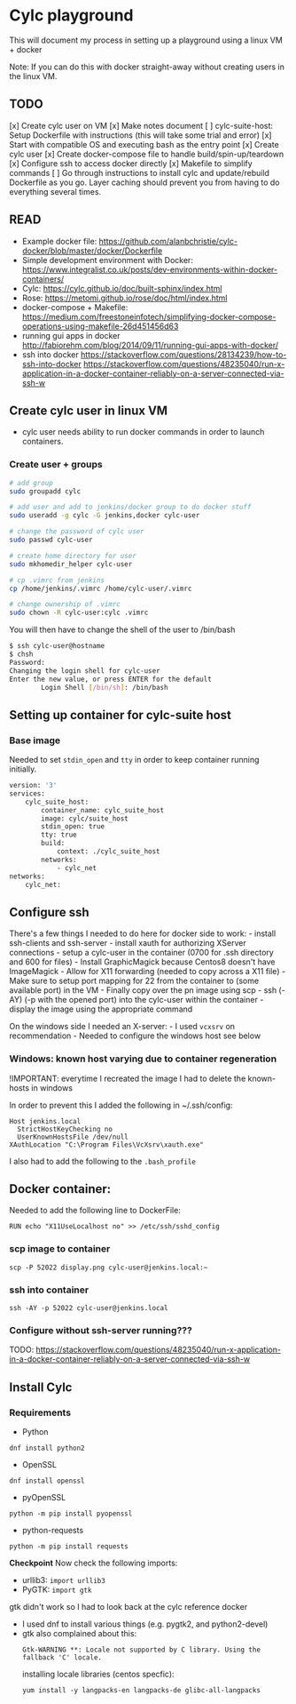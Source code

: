 # Cylc playground

This will document my process in setting up a playground using a linux VM +
docker

Note: If you can do this with docker straight-away without creating users in
the linux VM.

## TODO

[x] Create cylc user on VM
[x] Make notes document
[ ] cylc-suite-host: Setup Dockerfile with instructions (this will take some
    trial and error)
    [x] Start with compatible OS and executing bash as the entry point
    [x] Create cylc user
    [x] Create docker-compose file to handle build/spin-up/teardown
    [x] Configure ssh to access docker directly
    [x] Makefile to simplify commands
    [ ] Go through instructions to install cylc and update/rebuild Dockerfile
        as you go. Layer caching should prevent you from having to do everything
        several times.

## READ

- Example docker file:
    https://github.com/alanbchristie/cylc-docker/blob/master/docker/Dockerfile
- Simple development environment with Docker:
    https://www.integralist.co.uk/posts/dev-environments-within-docker-containers/
- Cylc:
    https://cylc.github.io/doc/built-sphinx/index.html
- Rose:
    https://metomi.github.io/rose/doc/html/index.html
- docker-compose + Makefile:
    https://medium.com/freestoneinfotech/simplifying-docker-compose-operations-using-makefile-26d451456d63
- running gui apps in docker
    http://fabiorehm.com/blog/2014/09/11/running-gui-apps-with-docker/
- ssh into docker
    https://stackoverflow.com/questions/28134239/how-to-ssh-into-docker
    https://stackoverflow.com/questions/48235040/run-x-application-in-a-docker-container-reliably-on-a-server-connected-via-ssh-w

## Create cylc user in linux VM

- cylc user needs ability to run docker commands in order to launch containers.

### Create user + groups
```bash
# add group
sudo groupadd cylc

# add user and add to jenkins/docker group to do docker stuff
sudo useradd -g cylc -G jenkins,docker cylc-user

# change the password of cylc user
sudo passwd cylc-user

# create home directory for user
sudo mkhomedir_helper cylc-user

# cp .vimrc from jenkins
cp /home/jenkins/.vimrc /home/cylc-user/.vimrc

# change ownership of .vimrc
sudo chown -R cylc-user:cylc .vimrc
```

You will then have to change the shell of the user to /bin/bash

```bash
$ ssh cylc-user@hostname
$ chsh
Password:
Changing the login shell for cylc-user
Enter the new value, or press ENTER for the default
        Login Shell [/bin/sh]: /bin/bash
```

## Setting up container for cylc-suite host

### Base image

Needed to set `stdin_open` and `tty` in order to keep container running
initially.

```Dockerfile
version: '3'
services:
    cylc_suite_host:
        container_name: cylc_suite_host
        image: cylc/suite_host
        stdin_open: true
        tty: true
        build:
            context: ./cylc_suite_host
        networks:
            - cylc_net
networks:
    cylc_net:
```

## Configure ssh

There's a few things I needed to do here for docker side to work:
    - install ssh-clients and ssh-server
    - install xauth for authorizing XServer connections
    - setup a cylc-user in the container (0700 for .ssh directory and 600 for files)
    - Install GraphicMagick because Centos8 doesn't have ImageMagick
    - Allow for X11 forwarding (needed to copy across a X11 file)
    - Make sure to setup port mapping for 22 from the container to (some available port) in the VM
    - Finally copy over the pn image using scp
    - ssh (-AY) (-p with the opened port) into the cylc-user within the container
    - display the image using the appropriate command

On the windows side I needed an X-server:
    - I used `vcxsrv` on recommendation
    - Needed to configure the windows host see below

### Windows: known host varying due to container regeneration

!IMPORTANT: everytime I recreated the image I had to delete the known-hosts in windows

In order to prevent this I added the following in ~/.ssh/config:

```
Host jenkins.local
  StrictHostKeyChecking no
  UserKnownHostsFile /dev/null
XAuthLocation "C:\Program Files\VcXsrv\xauth.exe"
```

I also had to add the following to the `.bash_profile`

## Docker container:

Needed to add the following line to DockerFile:

```
RUN echo "X11UseLocalhost no" >> /etc/ssh/sshd_config
```


### scp image to container

```
scp -P 52022 display.png cylc-user@jenkins.local:~
```

### ssh into container

```
ssh -AY -p 52022 cylc-user@jenkins.local
```

### Configure without ssh-server running???

TODO: 
https://stackoverflow.com/questions/48235040/run-x-application-in-a-docker-container-reliably-on-a-server-connected-via-ssh-w


## Install Cylc

### Requirements

- Python
```
dnf install python2
```
- OpenSSL
```
dnf install openssl
```
- pyOpenSSL
```
python -m pip install pyopenssl
```
- python-requests
```
python -m pip install requests
```

**Checkpoint**
Now check the following imports:
- urllib3: `import urllib3`
- PyGTK: `import gtk`

gtk didn't work so I had to look back at the cylc reference docker
- I used dnf to install various things (e.g. pygtk2, and python2-devel)
- gtk also complained about this:
    ```
    Gtk-WARNING **: Locale not supported by C library. Using the fallback 'C' locale.
    ```
    installing locale libraries (centos specfic):
    ```
    yum install -y langpacks-en langpacks-de glibc-all-langpacks
    ```
